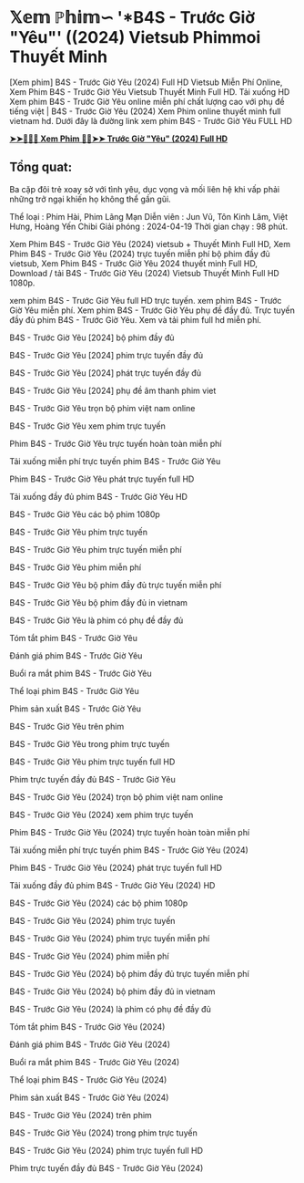 # 𝕏𝕖𝕞 ℙ𝕙𝕚𝕞∽ '*B4S - Trước Giờ "Yêu"' ((2024) Vietsub Phimmoi Thuyết Minh

[Xem phim] B4S - Trước Giờ Yêu (2024) Full HD Vietsub Miễn Phí Online, Xem Phim B4S - Trước Giờ Yêu Vietsub Thuyết Minh Full HD. Tải xuống HD Xem phim B4S - Trước Giờ Yêu online miễn phí chất lượng cao với phụ đề tiếng việt | B4S - Trước Giờ Yêu (2024) Xem Phim online thuyết minh full vietnam hd. Dưới đây là đường link xem phim B4S - Trước Giờ Yêu FULL HD

**[➤➤🔴✅📱 Xem Phim 🔴✅➤➤ Trước Giờ "Yêu" (2024) Full HD](https://x.cinematix.download/vi/movie/1278254)**  


## Tổng quat:
Ba cặp đôi trẻ xoay sở với tình yêu, dục vọng và mối liên hệ khi vấp phải những trở ngại khiến họ không thể gần gũi.

Thể loại      : Phim Hài, Phim Lãng Mạn
Diễn viên      : Jun Vũ, Tôn Kinh Lâm, Việt Hưng, Hoàng Yến Chibi
Giải phóng    : 2024-04-19
Thời gian chạy : 98 phút.

Xem Phim B4S - Trước Giờ Yêu (2024) vietsub + Thuyết Minh Full HD, Xem Phim B4S - Trước Giờ Yêu (2024) trực tuyến miễn phí bộ phim đầy đủ vietsub, Xem Phim B4S - Trước Giờ Yêu 2024 thuyết minh Full HD, Download / tải B4S - Trước Giờ Yêu (2024) Vietsub Thuyết Minh Full HD 1080p.

xem phim B4S - Trước Giờ Yêu full HD trực tuyến. xem phim B4S - Trước Giờ Yêu miễn phí. Xem phim B4S - Trước Giờ Yêu phụ đề đầy đủ. Trực tuyến đầy đủ phim B4S - Trước Giờ Yêu. Xem và tải phim full hd miễn phí.

B4S - Trước Giờ Yêu [2024] bộ phim đầy đủ

B4S - Trước Giờ Yêu [2024] phim trực tuyến đầy đủ

B4S - Trước Giờ Yêu [2024] phát trực tuyến đầy đủ

B4S - Trước Giờ Yêu [2024] phụ đề âm thanh phim viet

B4S - Trước Giờ Yêu trọn bộ phim việt nam online

B4S - Trước Giờ Yêu xem phim trực tuyến

Phim B4S - Trước Giờ Yêu trực tuyến hoàn toàn miễn phí

Tải xuống miễn phí trực tuyến phim B4S - Trước Giờ Yêu

Phim B4S - Trước Giờ Yêu phát trực tuyến full HD

Tải xuống đầy đủ phim B4S - Trước Giờ Yêu HD

B4S - Trước Giờ Yêu các bộ phim 1080p

B4S - Trước Giờ Yêu phim trực tuyến

B4S - Trước Giờ Yêu phim trực tuyến miễn phí

B4S - Trước Giờ Yêu phim miễn phí

B4S - Trước Giờ Yêu bộ phim đầy đủ trực tuyến miễn phí

B4S - Trước Giờ Yêu bộ phim đầy đủ in vietnam

B4S - Trước Giờ Yêu là phim có phụ đề đầy đủ

Tóm tắt phim B4S - Trước Giờ Yêu

Đánh giá phim B4S - Trước Giờ Yêu

Buổi ra mắt phim B4S - Trước Giờ Yêu

Thể loại phim B4S - Trước Giờ Yêu

Phim sản xuất B4S - Trước Giờ Yêu

B4S - Trước Giờ Yêu trên phim

B4S - Trước Giờ Yêu trong phim trực tuyến

B4S - Trước Giờ Yêu phim trực tuyến full HD

Phim trực tuyến đầy đủ B4S - Trước Giờ Yêu

B4S - Trước Giờ Yêu (2024) trọn bộ phim việt nam online

B4S - Trước Giờ Yêu (2024) xem phim trực tuyến

Phim B4S - Trước Giờ Yêu (2024) trực tuyến hoàn toàn miễn phí

Tải xuống miễn phí trực tuyến phim B4S - Trước Giờ Yêu (2024)

Phim B4S - Trước Giờ Yêu (2024) phát trực tuyến full HD

Tải xuống đầy đủ phim B4S - Trước Giờ Yêu (2024) HD

B4S - Trước Giờ Yêu (2024) các bộ phim 1080p

B4S - Trước Giờ Yêu (2024) phim trực tuyến

B4S - Trước Giờ Yêu (2024) phim trực tuyến miễn phí

B4S - Trước Giờ Yêu (2024) phim miễn phí

B4S - Trước Giờ Yêu (2024) bộ phim đầy đủ trực tuyến miễn phí

B4S - Trước Giờ Yêu (2024) bộ phim đầy đủ in vietnam

B4S - Trước Giờ Yêu (2024) là phim có phụ đề đầy đủ

Tóm tắt phim B4S - Trước Giờ Yêu (2024)

Đánh giá phim B4S - Trước Giờ Yêu (2024)

Buổi ra mắt phim B4S - Trước Giờ Yêu (2024)

Thể loại phim B4S - Trước Giờ Yêu (2024)

Phim sản xuất B4S - Trước Giờ Yêu (2024)

B4S - Trước Giờ Yêu (2024) trên phim

B4S - Trước Giờ Yêu (2024) trong phim trực tuyến

B4S - Trước Giờ Yêu (2024) phim trực tuyến full HD

Phim trực tuyến đầy đủ B4S - Trước Giờ Yêu (2024)
